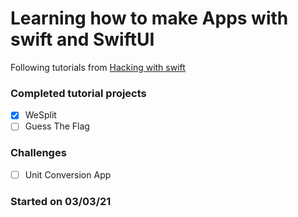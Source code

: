 # Learning how to make Apps with swift and SwiftUI
Following tutorials from [Hacking with swift](hackingwithswift.com)

### Completed tutorial projects

- [x] WeSplit
- [ ] Guess The Flag

### Challenges

- [ ] Unit Conversion App

### Started on 03/03/21